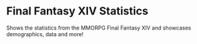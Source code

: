 # Final Fantasy XIV Statistics
Shows the statistics from the MMORPG Final Fantasy XIV and showcases demographics, data and more!
